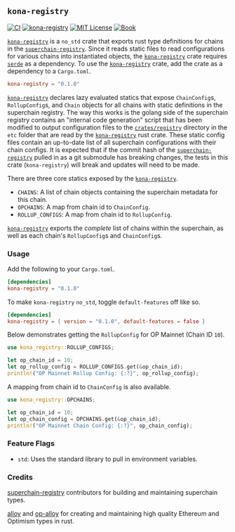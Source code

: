## `kona-registry`

<a href="https://github.com/op-rs/kona/actions/workflows/rust_ci.yaml"><img src="https://github.com/op-rs/kona/actions/workflows/rust_ci.yaml/badge.svg?label=ci" alt="CI"></a>
<a href="https://crates.io/crates/kona-registry"><img src="https://img.shields.io/crates/v/kona-registry.svg?label=kona-registry&labelColor=2a2f35" alt="kona-registry"></a>
<a href="https://github.com/op-rs/kona/blob/main/LICENSE.md"><img src="https://img.shields.io/badge/License-MIT-d1d1f6.svg?label=license&labelColor=2a2f35" alt="MIT License"></a>
<a href="https://op-rs.github.io/kona"><img src="https://img.shields.io/badge/Book-854a15?logo=mdBook&labelColor=2a2f35" alt="Book"></a>


[`kona-registry`][sc] is a `no_std` crate that exports rust type definitions for chains
in the [`superchain-registry`][osr]. Since it reads static files to read configurations for
various chains into instantiated objects, the [`kona-registry`][sc] crate requires
[`serde`][serde] as a dependency. To use the [`kona-registry`][sc] crate, add the crate
as a dependency to a `Cargo.toml`.

```toml
kona-registry = "0.1.0"
```

[`kona-registry`][sc] declares lazy evaluated statics that expose `ChainConfig`s, `RollupConfig`s,
and `Chain` objects for all chains with static definitions in the superchain registry. The way this works
is the golang side of the superchain registry contains an "internal code generation" script that has
been modified to output configuration files to the [`crates/registry`][s] directory in the
`etc` folder that are read by the [`kona-registry`][sc] rust crate. These static config files
contain an up-to-date list of all superchain configurations with their chain configs. It is expected
that if the commit hash of the [`superchain-registry`][osr] pulled in as a git submodule has breaking
changes, the tests in this crate (`kona-registry`) will break and updates will need to be made.

There are three core statics exposed by the [`kona-registry`][sc].
- `CHAINS`: A list of chain objects containing the superchain metadata for this chain.
- `OPCHAINS`: A map from chain id to `ChainConfig`.
- `ROLLUP_CONFIGS`: A map from chain id to `RollupConfig`.

[`kona-registry`][sc] exports the _complete_ list of chains within the superchain, as well as each
chain's `RollupConfig`s and `ChainConfig`s.


### Usage

Add the following to your `Cargo.toml`.

```toml
[dependencies]
kona-registry = "0.1.0"
```

To make `kona-registry` `no_std`, toggle `default-features` off like so.

```toml
[dependencies]
kona-registry = { version = "0.1.0", default-features = false }
```

Below demonstrates getting the `RollupConfig` for OP Mainnet (Chain ID `10`).

```rust
use kona_registry::ROLLUP_CONFIGS;

let op_chain_id = 10;
let op_rollup_config = ROLLUP_CONFIGS.get(&op_chain_id);
println!("OP Mainnet Rollup Config: {:?}", op_rollup_config);
```

A mapping from chain id to `ChainConfig` is also available.

```rust
use kona_registry::OPCHAINS;

let op_chain_id = 10;
let op_chain_config = OPCHAINS.get(&op_chain_id);
println!("OP Mainnet Chain Config: {:?}", op_chain_config);
```


### Feature Flags

- `std`: Uses the standard library to pull in environment variables.


### Credits

[superchain-registry][osr] contributors for building and maintaining superchain types.

[alloy] and [op-alloy] for creating and maintaining high quality Ethereum and Optimism types in rust.


<!-- Hyperlinks -->

[serde]: https://crates.io/crates/serde
[alloy]: https://github.com/alloy-rs/alloy
[op-alloy]: https://github.com/alloy-rs/op-alloy
[op-superchain]: https://docs.optimism.io/stack/explainer
[osr]: https://github.com/ethereum-optimism/superchain-registry

[s]: ./crates/registry
[sc]: https://crates.io/crates/kona-registry
[g]: https://crates.io/crates/kona-genesis

[chains]: https://docs.rs/kona-registry/latest/superchain/struct.CHAINS.html
[opchains]: https://docs.rs/kona-registry/latest/superchain/struct.OPCHAINS.html
[rollups]: https://docs.rs/kona-registry/latest/superchain/struct.ROLLUP_CONFIGS.html
